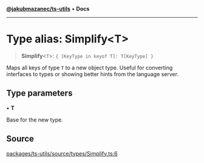 [**@jakubmazanec/ts-utils**](../README.md) • **Docs**

---

# Type alias: Simplify\<T\>

> **Simplify**\<`T`\>: `{ [KeyType in keyof T]: T[KeyType] }`

Maps all keys of type `T` to a new object type. Useful for converting interfaces to types or showing
better hints from the language server.

## Type parameters

• **T**

Base for the new type.

## Source

[packages/ts-utils/source/types/Simplify.ts:6](https://github.com/jakubmazanec/js-tools/blob/7be96c9bc335915647cfe729050b17fe2580309a/packages/ts-utils/source/types/Simplify.ts#L6)
